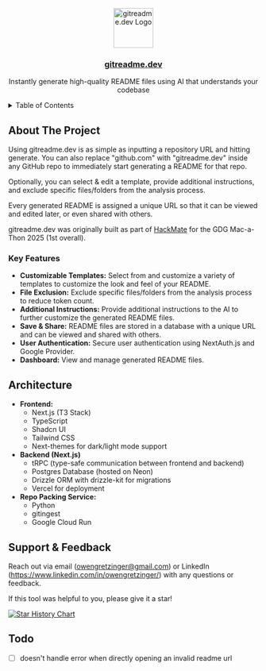 <div align="center">
  <img src="https://gitreadme.dev/favicon.ico" alt="gitreadme.dev Logo" width="80" height="80">

<h3 align="center"><a href="https://gitreadme.dev">gitreadme.dev</a></h3>
  <p align="center">
    Instantly generate high-quality README files using AI that understands your codebase
  </p>
</div>

<!-- <div align="center">
  <a href="https://example.com">
    <img src="https://github.com/user-attachments/assets/f45c9ee9-ad2f-40f4-bb60-e9bbd1472c45" alt="Project Demo">
    <p>Watch Demo Video</p>
  </a>
</div> -->

<!-- TABLE OF CONTENTS -->
<details>
  <summary>Table of Contents</summary>
  <ol>
    <li>
      <a href="#about-the-project">About The Project</a>
      <ul>
        <!-- <li><a href="#demo">Demo</a></li> -->
        <li><a href="#key-features">Key Features</a></li>
      </ul>
    </li>
    <li><a href="#architecture">Architecture</a></li>
    <li><a href="#support-feedback">Support & Feedback</a></li>
    <li><a href="#todo">Todo</a></li>
  </ol>
</details>

## About The Project

Using gitreadme.dev is as simple as inputting a repository URL and hitting generate. You can also replace "github.com" with "gitreadme.dev" inside any GitHub repo to immediately start generating a README for that repo.

Optionally, you can select & edit a template, provide additional instructions, and exclude specific files/folders from the analysis process.

Every generated README is assigned a unique URL so that it can be viewed and edited later, or even shared with others.

gitreadme.dev was originally built as part of [HackMate](https://github.com/owengretzinger/hackmate) for the GDG Mac-a-Thon 2025 (1st overall).

### Key Features

- **Customizable Templates:** Select from and customize a variety of templates to customize the look and feel of your README.
- **File Exclusion:** Exclude specific files/folders from the analysis process to reduce token count.
- **Additional Instructions:** Provide additional instructions to the AI to further customize the generated README files.
- **Save & Share:** README files are stored in a database with a unique URL and can be viewed and shared with others.
- **User Authentication:** Secure user authentication using NextAuth.js and Google Provider.
- **Dashboard:** View and manage generated README files.

## Architecture

- **Frontend:**
  - Next.js (T3 Stack)
  - TypeScript
  - Shadcn UI
  - Tailwind CSS
  - Next-themes for dark/light mode support
- **Backend (Next.js)**
  - tRPC (type-safe communication between frontend and backend)
  - Postgres Database (hosted on Neon)
  - Drizzle ORM with drizzle-kit for migrations
  - Vercel for deployment
- **Repo Packing Service:**
  - Python
  - gitingest
  - Google Cloud Run

## Support & Feedback

Reach out via email (owengretzinger@gmail.com) or LinkedIn (https://www.linkedin.com/in/owengretzinger/) with any questions or feedback.

If this tool was helpful to you, please give it a star!

[![Star History Chart](https://api.star-history.com/svg?repos=owengretzinger/gitreadme&type=Date)](https://star-history.com/#owengretzinger/gitreadme&Date)

## Todo

- [ ] doesn't handle error when directly opening an invalid readme url